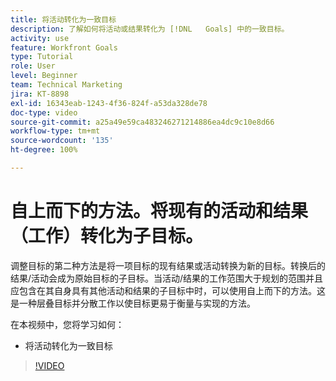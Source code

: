 ```yaml
---
title: 将活动转化为一致目标
description: 了解如何将活动或结果转化为 [!DNL   Goals] 中的一致目标。
activity: use
feature: Workfront Goals
type: Tutorial
role: User
level: Beginner
team: Technical Marketing
jira: KT-8898
exl-id: 16343eab-1243-4f36-824f-a53da328de78
doc-type: video
source-git-commit: a25a49e59ca483246271214886ea4dc9c10e8d66
workflow-type: tm+mt
source-wordcount: '135'
ht-degree: 100%

---
```


# 自上而下的方法。将现有的活动和结果（工作）转化为子目标。

调整目标的第二种方法是将一项目标的现有结果或活动转换为新的目标。转换后的结果/活动会成为原始目标的子目标。当活动/结果的工作范围大于规划的范围并且应包含在其自身具有其他活动和结果的子目标中时，可以使用自上而下的方法。这是一种层叠目标并分散工作以使目标更易于衡量与实现的方法。

在本视频中，您将学习如何：

* 将活动转化为一致目标

>[!VIDEO](https://video.tv.adobe.com/v/335192/?quality=12&learn=on)

